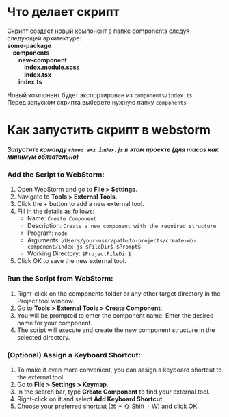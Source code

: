 # Что делает скрипт

Скрипт создает новый компонент в папке components следуя следующей архитектуре:\
**some-package\
&nbsp;&nbsp;&nbsp;&nbsp;components\
&nbsp;&nbsp;&nbsp;&nbsp;&nbsp;&nbsp;&nbsp;&nbsp;new-component\
&nbsp;&nbsp;&nbsp;&nbsp;&nbsp;&nbsp;&nbsp;&nbsp;&nbsp;&nbsp;&nbsp;&nbsp;index.module.scss\
&nbsp;&nbsp;&nbsp;&nbsp;&nbsp;&nbsp;&nbsp;&nbsp;&nbsp;&nbsp;&nbsp;&nbsp;index.tsx\
&nbsp;&nbsp;&nbsp;&nbsp;&nbsp;&nbsp;&nbsp;&nbsp;index.ts**

Новый компонент будет экспортирован из `components/index.ts`\
Перед запуском скрипта выберете нужную папку `components`

# Как запустить скрипт в webstorm

##### Запустите команду `chmod a+x index.js` в этом проекте (для macos как минимум обязательно)

### Add the Script to WebStorm:
1. Open WebStorm and go to **File > Settings**.
2. Navigate to **Tools > External Tools**.
3. Click the + button to add a new external tool.
4. Fill in the details as follows:
   * Name: `Create Component`
   * Description: `Create a new component with the required structure`
   * Program: `node`
   * Arguments: `/Users/your-user/path-to-projects/create-wb-component/index.js $FileDir$ $Prompt$`
   * Working Directory: `$ProjectFileDir$`
5. Click OK to save the new external tool.

### Run the Script from WebStorm:
1. Right-click on the components folder or any other target directory in the Project tool window.
2. Go to **Tools > External Tools > Create Component**.
3. You will be prompted to enter the component name. Enter the desired name for your component.
4. The script will execute and create the new component structure in the selected directory.

### (Optional) Assign a Keyboard Shortcut:
1. To make it even more convenient, you can assign a keyboard shortcut to the external tool.
2. Go to **File > Settings > Keymap**.
3. In the search bar, type **Create Component** to find your external tool.
4. Right-click on it and select **Add Keyboard Shortcut**.
5. Choose your preferred shortcut (⌘ + ⇧ Shift + W) and click OK.